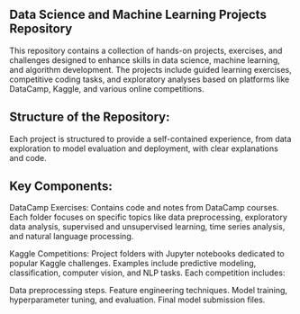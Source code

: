 ## Data Science and Machine Learning Projects Repository
This repository contains a collection of hands-on projects, exercises, and challenges designed to enhance skills in data science, machine learning, and algorithm development. The projects include guided learning exercises, competitive coding tasks, and exploratory analyses based on platforms like DataCamp, Kaggle, and various online competitions.

## Structure of the Repository:
Each project is structured to provide a self-contained experience, from data exploration to model evaluation and deployment, with clear explanations and code.

## Key Components:
DataCamp Exercises: Contains code and notes from DataCamp courses. Each folder focuses on specific topics like data preprocessing, exploratory data analysis, supervised and unsupervised learning, time series analysis, and natural language processing.

Kaggle Competitions: Project folders with Jupyter notebooks dedicated to popular Kaggle challenges. Examples include predictive modeling, classification, computer vision, and NLP tasks. Each competition includes:

Data preprocessing steps.
Feature engineering techniques.
Model training, hyperparameter tuning, and evaluation.
Final model submission files.

